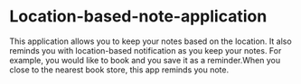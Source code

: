 # Location-based-note-application

This application allows you to keep your notes based on the location.
It also reminds you with location-based notification as you keep your notes.
For example, you would like to book and you save it as a reminder.When you close to the nearest book store, this app reminds you note.
